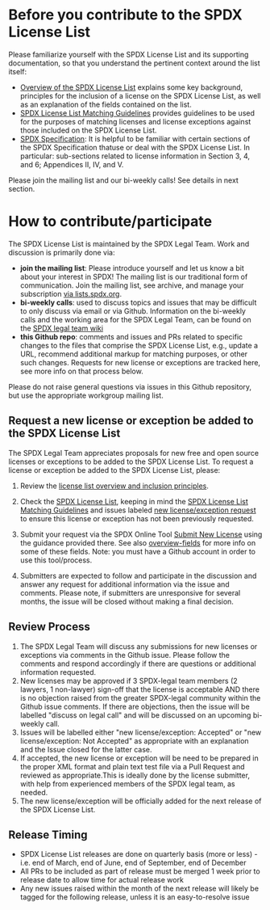 # Before you contribute to the SPDX License List
Please familiarize yourself with the SPDX License List and its supporting documentation, so that you understand the pertinent context around the list itself:
* [Overview of the SPDX License List](https://spdx.org/spdx-license-list/license-list-overview) explains some key background, principles for the inclusion of a license on the SPDX License List, as well as an explanation of the fields contained on the list.
* [SPDX License List Matching Guidelines](https://spdx.org/spdx-license-list/matching-guidelines) provides guidelines to be used for the purposes of matching licenses and license exceptions against those included on the SPDX License List.
* [SPDX Specification](https://spdx.org/specifications): It is helpful to be familiar with certain sections of the SPDX Specification thatuse or deal with the SPDX License List. In particular: sub-sections related to license information in Section 3, 4, and 6; Appendices II, IV, and V.

Please join the mailing list and our bi-weekly calls! See details in next section.

# How to contribute/participate
The SPDX License List is maintained by the SPDX Legal Team. Work and discussion is primarily done via:
* **join the mailing list**: Please introduce yourself and let us know a bit about your interest in SPDX! The mailing list is our traditional form of communication. Join the mailing list, see archive, and manage your subscription [via lists.spdx.org](https://lists.spdx.org/g/Spdx-legal).
* **bi-weekly calls**: used to discuss topics and issues that may be difficult to only discuss via email or via Github. Information on the bi-weekly calls and the working area for the SPDX Legal Team, can be found on the [SPDX legal team wiki](https://wiki.spdx.org/view/Legal_Team)
* **this Github repo**: comments and issues and PRs related to specific changes to the files that comprise the SPDX License List, e.g., update a URL, recommend additional markup for matching purposes, or other such changes. Requests for new license or exceptions are tracked here, see more info on that process below.

Please do not raise general questions via issues in this Github repository, but use the appropriate workgroup mailing list.

## Request a new license or exception be added to the SPDX License List
The SPDX Legal Team appreciates proposals for new free and open source licenses or exceptions to be added to the SPDX License List.  To request a license or exception be added to the SPDX License List, please:

1.  Review the [license list overview and inclusion principles](https://spdx.org/spdx-license-list/license-list-overview).

2.  Check the [SPDX License List](https://spdx.org/licenses/), keeping in mind the [SPDX License List Matching Guidelines](https://spdx.org/spdx-license-list/matching-guidelines) and issues labeled [new license/exception request](https://github.com/spdx/license-list-XML/labels/new%20license%2Fexception%20request) to ensure this license or exception has not been previously requested.

3. Submit your request via the SPDX Online Tool [Submit New License](http://13.57.134.254/app/submit_new_license/) using the guidance provided there. See also [overview-fields](https://spdx.org/spdx-license-list/license-list-overview#fields) for more info on some of these fields. Note: you must have a Github account in order to use this tool/process.

4. Submitters are expected to follow and participate in the discussion and answer any request for additional information via the issue and comments. Please note, if submitters are unresponsive for several months, the issue will be closed without making a final decision.

## Review Process

1. The SPDX Legal Team will discuss any submissions for new licenses or exceptions via comments in the Github issue. Please follow the comments and respond accordingly if there are questions or additional information requested.
2. New licenses may be approved if 3 SPDX-legal team members (2 lawyers, 1 non-lawyer) sign-off that the license is acceptable AND there is no objection raised from the greater SPDX-legal community within the Github issue comments. If there are objections, then the issue will be labelled "discuss on legal call" and will be discussed on an upcoming bi-weekly call.
3. Issues will be labelled either "new license/exception: Accepted" or "new license/exception: Not Accepted" as appropriate with an explanation and the Issue closed for the latter case.
4. If accepted, the new license or exception will be need to be prepared in the proper XML format and plain text test file via a Pull Request and reviewed as appropriate.This is ideally done by the license submitter, with help from experienced members of the SPDX legal team, as needed.
5. The new license/exception will be officially added for the next release of the SPDX License List.

## Release Timing
* SPDX License List releases are done on quarterly basis (more or less) - i.e. end of March, end of June, end of September, end of December
* All PRs to be included as part of release must be merged 1 week prior to release date to allow time for actual release work
* Any new issues raised within the month of the next release will likely be tagged for the following release, unless it is an easy-to-resolve issue
